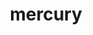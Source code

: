 ---
title: "mercury"
layout: cache
categories: [package, v0.18.1]
meta: {"versions": ["1.0.1", "2.1.0"], "compilers": ["gcc@=7.5.0"], "oss": ["ubuntu18.04"], "platforms": ["linux"], "targets": ["x86_64"], "stacks": ["data-vis-sdk", "e4s", "root"], "num_specs": 3, "num_specs_by_stack": {"root": 3, "e4s": 2, "data-vis-sdk": 1}}
spec_details: [{"hash": "rhuaztxfan76n3e7bz3h435yteox6krd", "compiler": "gcc@=7.5.0", "versions": ["2.1.0"], "os": "ubuntu18.04", "platform": "linux", "target": "x86_64", "variants": ["~bmi", "+boostsys", "build_type=RelWithDebInfo", "+checksum", "~debug", "~ipo", "+mpi", "+ofi", "+shared", "+sm", "~ucx", "~udreg"], "stacks": ["root", "e4s"], "size": "-", "tarball": "https://binaries.spack.io/releases/v0.18.1/build_cache/linux-ubuntu18.04-x86_64/gcc-7.5.0/mercury-2.1.0/linux-ubuntu18.04-x86_64-gcc-7.5.0-mercury-2.1.0-rhuaztxfan76n3e7bz3h435yteox6krd.spack"}, {"hash": "xulw5davtodtrxgnqac5z7odgcjuq6ct", "compiler": "gcc@=7.5.0", "versions": ["2.1.0"], "os": "ubuntu18.04", "platform": "linux", "target": "x86_64", "variants": ["~bmi", "+boostsys", "build_type=RelWithDebInfo", "+checksum", "~debug", "~ipo", "~mpi", "+ofi", "+shared", "+sm", "~ucx", "~udreg"], "stacks": ["data-vis-sdk", "root"], "size": "-", "tarball": "https://binaries.spack.io/releases/v0.18.1/build_cache/linux-ubuntu18.04-x86_64/gcc-7.5.0/mercury-2.1.0/linux-ubuntu18.04-x86_64-gcc-7.5.0-mercury-2.1.0-xulw5davtodtrxgnqac5z7odgcjuq6ct.spack"}, {"hash": "ydtsp6qrnypww63ctir4mkrg3chb3fvq", "compiler": "gcc@=7.5.0", "versions": ["1.0.1"], "os": "ubuntu18.04", "platform": "linux", "target": "x86_64", "variants": ["+bmi", "+boostsys", "build_type=RelWithDebInfo", "+checksum", "~debug", "~ipo", "+mpi", "+ofi", "patches=34fc95b", "+shared", "+sm", "~udreg"], "stacks": ["root", "e4s"], "size": "-", "tarball": "https://binaries.spack.io/releases/v0.18.1/build_cache/linux-ubuntu18.04-x86_64/gcc-7.5.0/mercury-1.0.1/linux-ubuntu18.04-x86_64-gcc-7.5.0-mercury-1.0.1-ydtsp6qrnypww63ctir4mkrg3chb3fvq.spack"}]
---